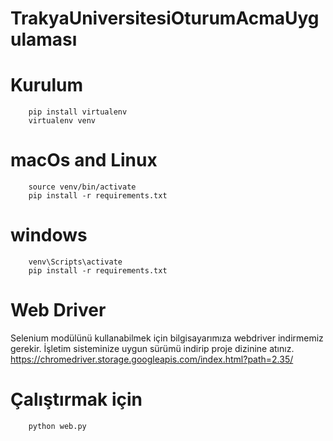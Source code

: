 # TrakyaUniversitesiOturumAcmaUygulaması

# Kurulum

        pip install virtualenv 
        virtualenv venv

# macOs and Linux
        source venv/bin/activate
        pip install -r requirements.txt
# windows
        venv\Scripts\activate
        pip install -r requirements.txt

# Web Driver
Selenium modülünü kullanabilmek için bilgisayarımıza webdriver indirmemiz gerekir. İşletim sisteminize uygun sürümü indirip proje dizinine atınız.
        https://chromedriver.storage.googleapis.com/index.html?path=2.35/
        
        
#   Çalıştırmak için
        python web.py

